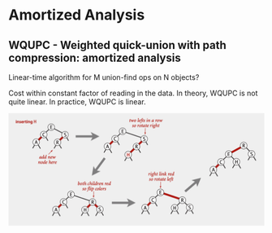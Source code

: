 # Amortized Analysis

## WQUPC - Weighted quick-union with path compression: amortized analysis

Linear-time algorithm for M union-find ops on N objects?

Cost within constant factor of reading in the data. In theory, WQUPC is not quite linear. In practice, WQUPC is linear.

![M union-find operations on a set of N objects](<../.gitbook/assets/image (12).png>)
